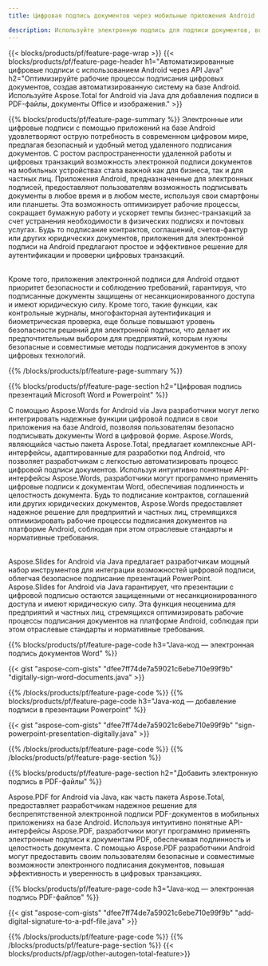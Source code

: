 ```yaml
---
title: Цифровая подпись документов через мобильные приложения Android 

description: Используйте электронную подпись для подписи документов, включая Microsoft Word, Excel, PowerPoint, PDF и изображения, через мобильное приложение Android. Добавьте электронную подпись онлайн через приложение.
---
```


{{< blocks/products/pf/feature-page-wrap >}}
{{< blocks/products/pf/feature-page-header h1="Автоматизированные цифровые подписи с использованием Android через API Java" h2="Оптимизируйте рабочие процессы подписания цифровых документов, создав автоматизированную систему на базе Android. Используйте Aspose.Total for Android via Java для добавления подписи в PDF-файлы, документы Office и изображения." >}}

{{% blocks/products/pf/feature-page-summary %}}
Электронные или цифровые подписи с помощью приложений на базе Android удовлетворяют острую потребность в современном цифровом мире, предлагая безопасный и удобный метод удаленного подписания документов. С ростом распространенности удаленной работы и цифровых транзакций возможность электронной подписи документов на мобильных устройствах стала важной как для бизнеса, так и для частных лиц. Приложения Android, предназначенные для электронных подписей, предоставляют пользователям возможность подписывать документы в любое время и в любом месте, используя свои смартфоны или планшеты. Эта возможность оптимизирует рабочие процессы, сокращает бумажную работу и ускоряет темпы бизнес-транзакций за счет устранения необходимости в физических подписях и почтовых услугах. Будь то подписание контрактов, соглашений, счетов-фактур или других юридических документов, приложения для электронной подписи на Android предлагают простое и эффективное решение для аутентификации и проверки цифровых транзакций. <br /><br />

Кроме того, приложения электронной подписи для Android отдают приоритет безопасности и соблюдению требований, гарантируя, что подписанные документы защищены от несанкционированного доступа и имеют юридическую силу. Кроме того, такие функции, как контрольные журналы, многофакторная аутентификация и биометрическая проверка, еще больше повышают уровень безопасности решений для электронной подписи, что делает их предпочтительным выбором для предприятий, которым нужны безопасные и совместимые методы подписания документов в эпоху цифровых технологий. 

{{% /blocks/products/pf/feature-page-summary  %}}

{{% blocks/products/pf/feature-page-section  h2="Цифровая подпись презентаций Microsoft Word и Powerpoint" %}}

С помощью Aspose.Words for Android via Java разработчики могут легко интегрировать надежные функции цифровой подписи в свои приложения на базе Android, позволяя пользователям безопасно подписывать документы Word в цифровой форме. Aspose.Words, являющийся частью пакета Aspose.Total, предлагает комплексные API-интерфейсы, адаптированные для разработки под Android, что позволяет разработчикам с легкостью автоматизировать процесс цифровой подписи документов. Используя интуитивно понятные API-интерфейсы Aspose.Words, разработчики могут программно применять цифровые подписи к документам Word, обеспечивая подлинность и целостность документа. Будь то подписание контрактов, соглашений или других юридических документов, Aspose.Words предоставляет надежное решение для предприятий и частных лиц, стремящихся оптимизировать рабочие процессы подписания документов на платформе Android, соблюдая при этом отраслевые стандарты и нормативные требования.<br /><br />

Aspose.Slides for Android via Java предлагает разработчикам мощный набор инструментов для интеграции возможностей цифровой подписи, облегчая безопасное подписание презентаций PowerPoint. Aspose.Slides for Android via Java гарантирует, что презентации с цифровой подписью остаются защищенными от несанкционированного доступа и имеют юридическую силу. Эта функция неоценима для предприятий и частных лиц, стремящихся оптимизировать рабочие процессы подписания документов на платформе Android, соблюдая при этом отраслевые стандарты и нормативные требования.

{{% blocks/products/pf/feature-page-code h3="Java-код — электронная подпись документов Word" %}}

{{< gist "aspose-com-gists" "dfee7ff74de7a59021c6ebe710e99f9b" "digitally-sign-word-documents.java" >}}

{{% /blocks/products/pf/feature-page-code  %}}
{{% blocks/products/pf/feature-page-code h3="Java-код — добавление подписи в презентации Powerpoint" %}}

{{< gist "aspose-com-gists" "dfee7ff74de7a59021c6ebe710e99f9b" "sign-powerpoint-presentation-digitally.java" >}}

{{% /blocks/products/pf/feature-page-code  %}}
{{% /blocks/products/pf/feature-page-section %}}

{{% blocks/products/pf/feature-page-section  h2="Добавить электронную подпись в PDF-файлы" %}}

Aspose.PDF for Android via Java, как часть пакета Aspose.Total, предоставляет разработчикам надежное решение для беспрепятственной электронной подписи PDF-документов в мобильных приложениях на базе Android. Используя интуитивно понятные API-интерфейсы Aspose.PDF, разработчики могут программно применять электронные подписи к документам PDF, обеспечивая подлинность и целостность документа. С помощью Aspose.PDF разработчики Android могут предоставить своим пользователям безопасные и совместимые возможности электронного подписания документов, повышая эффективность и уверенность в цифровых транзакциях.

{{% blocks/products/pf/feature-page-code h3="Java-код — электронная подпись PDF-файлов" %}}

{{< gist "aspose-com-gists" "dfee7ff74de7a59021c6ebe710e99f9b" "add-digital-signature-to-a-pdf-file.java" >}}

{{% /blocks/products/pf/feature-page-code  %}}
{{% /blocks/products/pf/feature-page-section %}}
{{< blocks/products/pf/agp/other-autogen-total-feature>}}